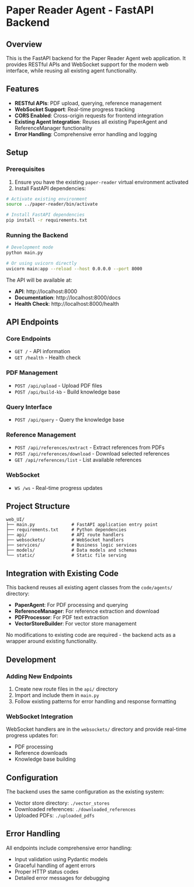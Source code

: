 # Paper Reader Agent - FastAPI Backend

## Overview

This is the FastAPI backend for the Paper Reader Agent web application. It provides RESTful APIs and WebSocket support for the modern web interface, while reusing all existing agent functionality.

## Features

- **RESTful APIs**: PDF upload, querying, reference management
- **WebSocket Support**: Real-time progress tracking
- **CORS Enabled**: Cross-origin requests for frontend integration
- **Existing Agent Integration**: Reuses all existing PaperAgent and ReferenceManager functionality
- **Error Handling**: Comprehensive error handling and logging

## Setup

### Prerequisites

1. Ensure you have the existing `paper-reader` virtual environment activated
2. Install FastAPI dependencies:

```bash
# Activate existing environment
source ../paper-reader/bin/activate

# Install FastAPI dependencies
pip install -r requirements.txt
```

### Running the Backend

```bash
# Development mode
python main.py

# Or using uvicorn directly
uvicorn main:app --reload --host 0.0.0.0 --port 8000
```

The API will be available at:
- **API**: http://localhost:8000
- **Documentation**: http://localhost:8000/docs
- **Health Check**: http://localhost:8000/health

## API Endpoints

### Core Endpoints
- `GET /` - API information
- `GET /health` - Health check

### PDF Management
- `POST /api/upload` - Upload PDF files
- `POST /api/build-kb` - Build knowledge base

### Query Interface
- `POST /api/query` - Query the knowledge base

### Reference Management
- `POST /api/references/extract` - Extract references from PDFs
- `POST /api/references/download` - Download selected references
- `GET /api/references/list` - List available references

### WebSocket
- `WS /ws` - Real-time progress updates

## Project Structure

```
web_UI/
├── main.py              # FastAPI application entry point
├── requirements.txt     # Python dependencies
├── api/                 # API route handlers
├── websockets/          # WebSocket handlers
├── services/            # Business logic services
├── models/              # Data models and schemas
└── static/              # Static file serving
```

## Integration with Existing Code

This backend reuses all existing agent classes from the `code/agents/` directory:

- **PaperAgent**: For PDF processing and querying
- **ReferenceManager**: For reference extraction and download
- **PDFProcessor**: For PDF text extraction
- **VectorStoreBuilder**: For vector store management

No modifications to existing code are required - the backend acts as a wrapper around existing functionality.

## Development

### Adding New Endpoints

1. Create new route files in the `api/` directory
2. Import and include them in `main.py`
3. Follow existing patterns for error handling and response formatting

### WebSocket Integration

WebSocket handlers are in the `websockets/` directory and provide real-time progress updates for:
- PDF processing
- Reference downloads
- Knowledge base building

## Configuration

The backend uses the same configuration as the existing system:
- Vector store directory: `./vector_stores`
- Downloaded references: `./downloaded_references`
- Uploaded PDFs: `./uploaded_pdfs`

## Error Handling

All endpoints include comprehensive error handling:
- Input validation using Pydantic models
- Graceful handling of agent errors
- Proper HTTP status codes
- Detailed error messages for debugging 